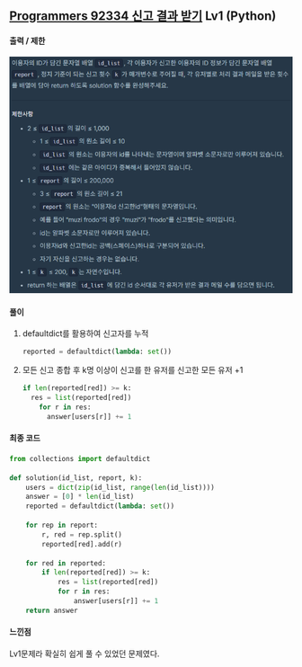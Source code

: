 ## [Programmers 92334 신고 결과 받기](https://programmers.co.kr/learn/courses/30/lessons/92334) Lv1 (Python)

#### 출력 / 제한

![입출력제한.PNG](readme.assets/입출력제한.PNG)



#### 풀이

1. defaultdict를 활용하여 신고자를 누적
   
   ```python
   reported = defaultdict(lambda: set())
   ```
   
   

2. 모든 신고 종합 후 k명 이상이 신고를 한 유저를 신고한 모든 유저 +1
   
   ```python
   if len(reported[red]) >= k:
     res = list(reported[red])
       for r in res:
         answer[users[r]] += 1
   ```
   
   

#### 최종 코드

```python
from collections import defaultdict

def solution(id_list, report, k):
    users = dict(zip(id_list, range(len(id_list))))
    answer = [0] * len(id_list)
    reported = defaultdict(lambda: set())

    for rep in report:
        r, red = rep.split()
        reported[red].add(r)

    for red in reported:
        if len(reported[red]) >= k:
            res = list(reported[red])
            for r in res:
                answer[users[r]] += 1
    return answer
```

#### 느낀점

Lv1문제라 확실히 쉽게 풀 수 있었던 문제였다.
